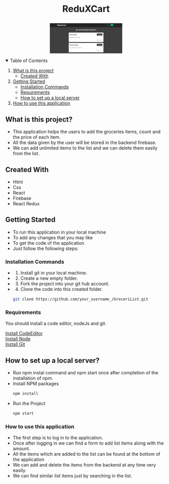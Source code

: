 # <p style="text-align:center;" align="center">ReduXCart</p>
<p style="text-align:center;" align="center">
<img align="center" src="https://github.com/bharth-stack/ReduXCart/blob/main/Screenshot%20(334).png" width="45%" />

</p>


<!-- TABLE OF CONTENTS -->
<details open="open">
  <summary>Table of Contents</summary>
  <ol>
    <li>
      <a href="#what-is-this-project">What is this project</a>
      <ul>
        <li><a href="#created-with">Created With</a></li>
      </ul>
    </li>
    <li>
       <a href="#getting-started">Getting Started</a>
      <ul>
        <li><a href="#installation-commands">Installation Commands</a></li>
         <li><a href="#requirements">Requirements</a></li>
         <li><a href="#how-to-set-up-a-local-server">How to set up a local server</a></li>
      </ul>
    </li>
       <li>
      <a href="#how-to-use-this-application">How to use this application</a>
    </li>
  </ol>
</details>


## What is this project?
- This application helps the users to add the groceries items, count and the price of each item.
- All the data given by the user will be stored in the backend firebase.
- We can add unlimited items to the list and we can delete them easily from the list.


## Created With
- Html
- Css
- React
- Firebase
- React Redux

<!-- GETTING STARTED -->
## Getting Started
- To run this application in your local machine
- To add any changes that you may like
- To get the code of the application
- Just follow the following steps:


### Installation Commands

- 1. Install git in your local machine.
- 2. Create a new empty folder.
- 3. Fork the project into your git hub account.
- 4. Clone the code into this created folder.

   ```sh
   git clone https://github.com/your_username_/GroceriList.git
   ```


### Requirements

You should install a code editor, nodeJs and git.

[Install CodeEditor](https://code.visualstudio.com/)
<br/>
[Install Node](https://nodejs.org/en/)
<br/>
[Install Git](https://git-scm.com/downloads)
## How to set up a local server?
- Run npm instal command and npm start once after completion of the installation of npm.
- Install NPM packages
   ```sh
   npm install
   ```
- Run the Project 
   ```sh
   npm start
   ```
### How to use this application
- The first step is to log in to the application.
- Once after logging in we can find a form to add list items along with the amount.
- All the items which are added to the list can be  found at  the bottom of the application
- We can add and delete the items from the backend at any time very easily.
- We can find similar list items just by searching in the list.

